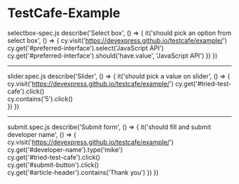 # TestCafe-Example

selectbox-spec.js
describe('Select box', () => {
  it('should pick an option from select box', () => {
    cy.visit('https://devexpress.github.io/testcafe/example/')
    cy.get('#preferred-interface').select('JavaScript API')      
    cy.get('#preferred-interface').should('have.value', 'JavaScript API')
  })
})

-------

slider.spec.js
describe('Slider', () => {
  it('should pick a value on slider', () => {                     
      cy.visit('https://devexpress.github.io/testcafe/example/')
      cy.get('#tried-test-cafe').click()                          
      cy.contains('5').click()                                    
  })
})

-------

submit.spec.js
describe('Submit form', () => {
  it('should fill and submit developer name', () => {
    cy.visit('https://devexpress.github.io/testcafe/example/')    
    cy.get('#developer-name').type('mike')                        
    cy.get('#tried-test-cafe').click()                            
    cy.get('#submit-button').click()                              
    cy.get('#article-header').contains('Thank you')
  })
})


